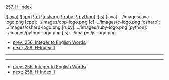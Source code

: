 [257. H-Index](https://leetcode.com/problems/h-index/)

[![java]](../java/257-h-index.md)
[![cpp]](../cpp/257-h-index.md)
[![c]](../c/257-h-index.md)
[![csharp]](../csharp/257-h-index.md)
[![ruby]](../ruby/257-h-index.md)
[![python]](../python/257-h-index.md)
[![js]](../js/257-h-index.md)
[java]: ../images/java-logo.png
[cpp]: ../images/cpp-logo.png
[c]: ../images/c-logo.png
[csharp]: ../images/csharp-logo.png
[ruby]: ../images/ruby-logo.png
[python]: ../images/python-logo.png
[js]: ../images/js-logo.png

- [prev: 256. Integer to English Words](256-integer-to-english-words.md)
- [next: 258. H-Index II](258-h-index-ii.md)

---


---

- [prev: 256. Integer to English Words](256-integer-to-english-words.md)
- [next: 258. H-Index II](258-h-index-ii.md)
